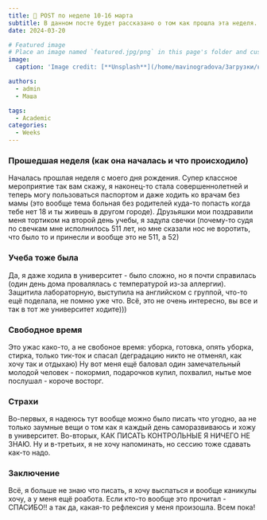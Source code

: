 ```yaml
---
title: 🎉 POST по неделе 10-16 марта 
subtitle: В данном посте будет рассказано о том как прошла эта неделя.
date: 2024-03-20

# Featured image
# Place an image named `featured.jpg/png` in this page's folder and customize its options here.
image:
  caption: 'Image credit: [**Unsplash**](/home/mavinogradova/Загрузки/картинка.jpg)'

authors:
  - admin
  - Маша

tags:
  - Academic
categories:
  - Weeks
---
```


### Прошедшая неделя (как она началась и что происходило)

Началась прошлая неделя с моего дня рождения. Супер классное мероприятие так вам скажу, я наконец-то стала совершеннолетней и теперь могу пользоваться паспортом и даже ходить ко врачам без мамы (это вообще тема больная без родителей куда-то попасть когда тебе нет 18 и ты живешь в другом городе). Друзьяшки мои поздравили меня тортиком на второй день учебы, я задула свечки (почему-то судя по свечкам мне исполнилось 511 лет, но мне сказали нос не воротить, что было то и принесли и вообще это не 511, а 52)


### Учеба тоже была

Да, я даже ходила в университет - было сложно, но я почти справилась (один день дома провалялась с температурой из-за аллергии). Защитила лабораторную, выступила на английском с группой, что-то ещё поделала, не помню уже что. Всё, это не очень интересно, вы все и так в тот же университет ходите)))


### Свободное время

Это ужас како-то, а не свобоное время: уборка, готовка, опять уборка, стирка, только тик-ток и спасал (деградацию никто не отменял, как хочу так и отдыхаю)
Ну вот меня ещё баловал один замечательный молодой человек - покормил, подарочков купил, похвалил, нытье мое послушал - короче восторг.


### Страхи

Во-первых, я надеюсь тут вообще можно было писать что угодно, аа не только заумные вещи о том как я каждый день саморазвиваюсь и хожу в университет. Во-вторых, КАК ПИСАТЬ КОНТРОЛЬНЫЕ Я НИЧЕГО НЕ ЗНАЮ. Ну и в-третьих, я не хочу напоминать, но сессию тоже сдавать как-то надо.


### Заключение

Всё, я больше не знаю что писать, я хочу выспаться и вообще каникулы хочу, а у меня ещё роабота. Если кто-то вообще это прочитал - СПАСИБО!! а так да, какая-то рефлексия у меня произошла. Всем пока!

